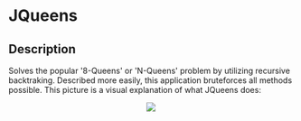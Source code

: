 JQueens
=======
Description
-----------
Solves the popular '8-Queens' or 'N-Queens' problem by utilizing recursive backtraking.
Described more easily, this application bruteforces all methods possible.
This picture is a visual explanation of what JQueens does:
<div align="center"><img src="http://upload.wikimedia.org/wikipedia/commons/1/1f/Eight-queens-animation.gif" /></div>